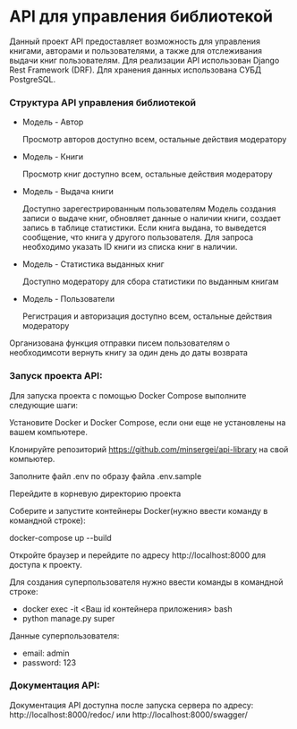 # API для управления библиотекой

Данный проект API предоставляет возможность для управления книгами, 
авторами и пользователями, а также для отслеживания выдачи книг 
пользователям. Для реализации API использован Django Rest Framework (DRF).
Для хранения данных использована СУБД PostgreSQL.

### Структура API управления библиотекой

* Модель - Автор


    Просмотр авторов доступно всем, остальные действия модератору
* Модель - Книги


    Просмотр книг доступно всем, остальные действия модератору
* Модель - Выдача книги

    
    Доступно зарегестрированным пользователям
    Модель создания записи о выдаче книг, обновляет данные о наличии книги, создает запись в таблице статистики.
    Если книга выдана, то выведется сообщение, что книга у другого пользователя.
    Для запроса необходимо указать ID книги из списка книг в наличии.
* Модель - Статистика выданных книг


    Доступно модератору для сбора статистики по выданным книгам
* Модель - Пользователи


    Регистрация и авторизация доступно всем, остальные действия модератору

Организована функция отправки писем пользователям о необходимсоти вернуть книгу за один день до даты возврата
### Запуск проекта API:

Для запуска проекта с помощью Docker Compose выполните следующие шаги:

Установите Docker и Docker Compose, если они еще не установлены на вашем компьютере.

Клонируйте репозиторий https://github.com/minsergei/api-library на свой компьютер.

Заполните файл .env по образу файла .env.sample

Перейдите в корневую директорию проекта

Соберите и запустите контейнеры Docker(нужно ввести команду в командной строке):

docker-compose up --build

Откройте браузер и перейдите по адресу http://localhost:8000 для доступа к проекту.

Для создания суперпользователя нужно ввести команды в командной строке:
* docker exec -it <Ваш id контейнера приложения> bash
* python manage.py super

Данные суперпользователя:
* email: admin
* password: 123

### Документация API:

Документация API доступна после запуска сервера по адресу: http://localhost:8000/redoc/ или http://localhost:8000/swagger/